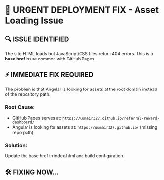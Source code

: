 # 🚨 URGENT DEPLOYMENT FIX - Asset Loading Issue

## 🔍 ISSUE IDENTIFIED
The site HTML loads but JavaScript/CSS files return 404 errors. This is a **base href** issue common with GitHub Pages.

## ⚡ IMMEDIATE FIX REQUIRED

The problem is that Angular is looking for assets at the root domain instead of the repository path.

### **Root Cause:**
- GitHub Pages serves at: `https://uumair327.github.io/referral-reward-dashboard/`
- Angular is looking for assets at: `https://uumair327.github.io/` (missing repo path)

### **Solution:**
Update the base href in index.html and build configuration.

## 🛠️ FIXING NOW...